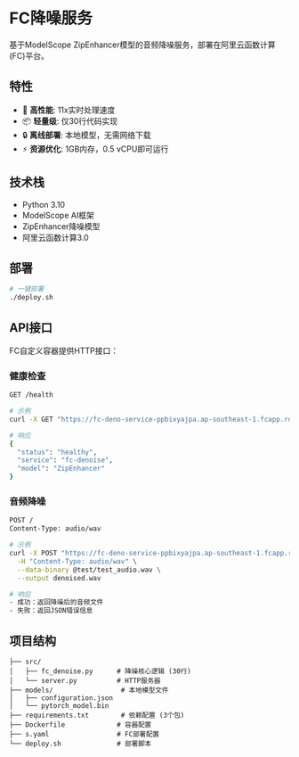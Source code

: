 # FC降噪服务

基于ModelScope ZipEnhancer模型的音频降噪服务，部署在阿里云函数计算(FC)平台。

## 特性

- 🚀 **高性能**: 11x实时处理速度
- 📦 **轻量级**: 仅30行代码实现
- 🔒 **离线部署**: 本地模型，无需网络下载
- ⚡ **资源优化**: 1GB内存，0.5 vCPU即可运行

## 技术栈

- Python 3.10
- ModelScope AI框架
- ZipEnhancer降噪模型
- 阿里云函数计算3.0

## 部署

```bash
# 一键部署
./deploy.sh
```

## API接口

FC自定义容器提供HTTP接口：

### 健康检查
```bash
GET /health

# 示例
curl -X GET "https://fc-deno-service-ppbixyajpa.ap-southeast-1.fcapp.run/health"

# 响应
{
  "status": "healthy",
  "service": "fc-denoise",
  "model": "ZipEnhancer"
}
```

### 音频降噪
```bash
POST /
Content-Type: audio/wav

# 示例
curl -X POST "https://fc-deno-service-ppbixyajpa.ap-southeast-1.fcapp.run/" \
  -H "Content-Type: audio/wav" \
  --data-binary @test/test_audio.wav \
  --output denoised.wav

# 响应
- 成功：返回降噪后的音频文件
- 失败：返回JSON错误信息
```

## 项目结构

```
├── src/
│   ├── fc_denoise.py      # 降噪核心逻辑 (30行)
│   └── server.py          # HTTP服务器
├── models/                 # 本地模型文件
│   ├── configuration.json
│   └── pytorch_model.bin
├── requirements.txt        # 依赖配置 (3个包)
├── Dockerfile             # 容器配置
├── s.yaml                 # FC部署配置
└── deploy.sh              # 部署脚本
```